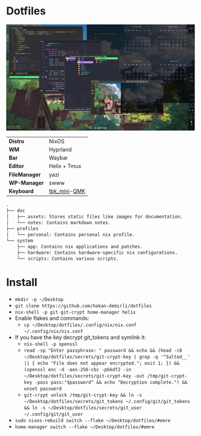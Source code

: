 # Dotfiles

![de](doc/assets/de.png)

|   |   |
|---|---|
| **Distro**      | NixOS        |
| **WM**          | Hyprland     |
| **Bar**         | Waybar       |
| **Editor**      | Helix + Tmux |
| **FileManager** | yazi         |
| **WP-Manager**  | swww         |
| **Keyboard**    | [tbk_mini](https://github.com/Bastardkb/TBK-Mini)-[QMK](https://github.com/hakan-demirli/dotfiles/tree/main/.local/share/qmk) |

```
.
├── doc
│   ├── assets: Stores static files like images for documentation.
│   └── notes: Contains markdown notes.
├── profiles
│   └── personal: Contains personal nix profile.
└── system
    ├── app: Contains nix applications and patches.
    ├── hardware: Contains hardware-specific nix configurations.
    └── scripts: Contains various scripts.
```

# Install
* ```mkdir -p ~/Desktop```
* ```git clone https://github.com/hakan-demirli/dotfiles```
* ```nix-shell -p git git-crypt home-manager helix```
* Enable flakes and commands:
  * ```cp ~/Desktop/dotfiles/.config/nix/nix.conf ~/.config/nix/nix.conf```
* If you have the key decrypt git_tokens and symlink it:
  * ```nix-shell -p openssl```
  * ```read -sp "Enter passphrase: " password && echo && (head -c8 ~/Desktop/dotfiles/secrets/git-crypt-key | grep -q '^Salted__' || { echo "File does not appear encrypted."; exit 1; }) && (openssl enc -d -aes-256-cbc -pbkdf2 -in ~/Desktop/dotfiles/secrets/git-crypt-key -out /tmp/git-crypt-key -pass pass:"$password" && echo "Decryption complete.") && unset password```
  * ```git-crypt unlock /tmp/git-crypt-key && ln -s ~/Desktop/dotfiles/secrets/git_tokens ~/.config/git/git_tokens && ln -s ~/Desktop/dotfiles/secrets/git_user ~/.config/git/git_user```
* ```sudo nixos-rebuild switch --flake ~/Desktop/dotfiles/#emre```
* ```home-manager switch --flake ~/Desktop/dotfiles/#emre```
